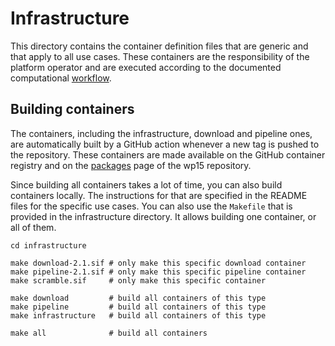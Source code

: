 # Infrastructure

This directory contains the container definition files that are generic
and that apply to all use cases. These containers are the responsibility
of the platform operator and are executed according to the documented
computational [workflow](../docs/workflow.md).

## Building containers

The containers, including the infrastructure, download and pipeline ones, are automatically built by a GitHub action whenever a new tag is pushed to the repository. These containers are made available on the GitHub container registry and on the [packages](https://github.com/orgs/SIESTA-eu/packages?repo_name=wp15) page of the wp15 repository.

Since building all containers takes a lot of time, you can also build containers locally. The instructions for that are specified in the README files for the specific use cases. You can also use the `Makefile` that is provided in the infrastructure directory. It allows building one container, or all of them.

    cd infrastructure
    
    make download-2.1.sif # only make this specific download container
    make pipeline-2.1.sif # only make this specific pipeline container
    make scramble.sif     # only make this specific container

    make download         # build all containers of this type
    make pipeline         # build all containers of this type
    make infrastructure   # build all containers of this type

    make all              # build all containers


